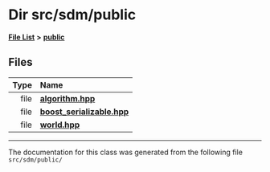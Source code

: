 
# Dir src/sdm/public

<link rel="stylesheet" href="https://cdnjs.cloudflare.com/ajax/libs/KaTeX/0.5.1/katex.min.css">
<link rel="stylesheet" href="https://cdn.jsdelivr.net/github-markdown-css/2.2.1/github-markdown.css"/>



[**File List**](files.md) **>** [**public**](dir_33715f1cc09e852083918bf432e54d5e.md)











## Files

| Type | Name |
| ---: | :--- |
| file | [**algorithm.hpp**](algorithm_8hpp.md) <br> |
| file | [**boost\_serializable.hpp**](boost__serializable_8hpp.md) <br> |
| file | [**world.hpp**](world_8hpp.md) <br> |


















------------------------------
The documentation for this class was generated from the following file `src/sdm/public/`